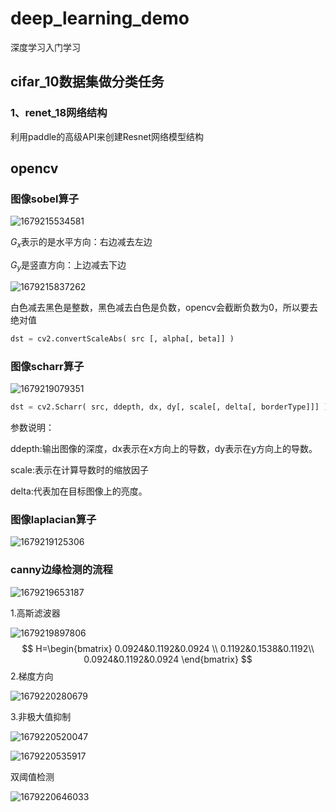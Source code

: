 # deep_learning_demo
深度学习入门学习
## cifar_10数据集做分类任务
### 1、renet_18网络结构
利用paddle的高级API来创建Resnet网络模型结构


## opencv
### 图像sobel算子

![1679215534581](C:\Users\Administrator\AppData\Roaming\Typora\typora-user-images\1679215534581.png)

$G_x$表示的是水平方向：右边减去左边

$G_y$是竖直方向：上边减去下边

![1679215837262](C:\Users\Administrator\AppData\Roaming\Typora\typora-user-images\1679215837262.png)

白色减去黑色是整数，黑色减去白色是负数，opencv会截断负数为0，所以要去绝对值

```python
dst = cv2.convertScaleAbs( src [, alpha[, beta]] )
```

### 图像scharr算子

![1679219079351](C:\Users\Administrator\AppData\Roaming\Typora\typora-user-images\1679219079351.png)

```python
dst = cv2.Scharr( src, ddepth, dx, dy[, scale[, delta[, borderType]]] )
```

参数说明：

ddepth:输出图像的深度，dx表示在x方向上的导数，dy表示在y方向上的导数。

scale:表示在计算导数时的缩放因子

delta:代表加在目标图像上的亮度。



### 图像laplacian算子

![1679219125306](C:\Users\Administrator\AppData\Roaming\Typora\typora-user-images\1679219125306.png)



### canny边缘检测的流程

![1679219653187](C:\Users\Administrator\AppData\Roaming\Typora\typora-user-images\1679219653187.png)

1.高斯滤波器

![1679219897806](C:\Users\Administrator\AppData\Roaming\Typora\typora-user-images\1679219897806.png)
$$
H=\begin{bmatrix}
0.0924&0.1192&0.0924 \\
0.1192&0.1538&0.1192\\
0.0924&0.1192&0.0924
\end{bmatrix}
$$
2.梯度方向

![1679220280679](C:\Users\Administrator\AppData\Roaming\Typora\typora-user-images\1679220280679.png)

3.非极大值抑制

![1679220520047](C:\Users\Administrator\AppData\Roaming\Typora\typora-user-images\1679220520047.png)

![1679220535917](C:\Users\Administrator\AppData\Roaming\Typora\typora-user-images\1679220535917.png)

双阈值检测

![1679220646033](C:\Users\Administrator\AppData\Roaming\Typora\typora-user-images\1679220646033.png)



